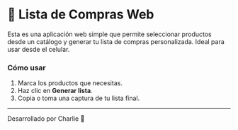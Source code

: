 # 🛒 Lista de Compras Web

Esta es una aplicación web simple que permite seleccionar productos desde un catálogo y generar tu lista de compras personalizada. Ideal para usar desde el celular.

### Cómo usar

1. Marca los productos que necesitas.
2. Haz clic en **Generar lista**.
3. Copia o toma una captura de tu lista final.

---

Desarrollado por Charlie 🤙
